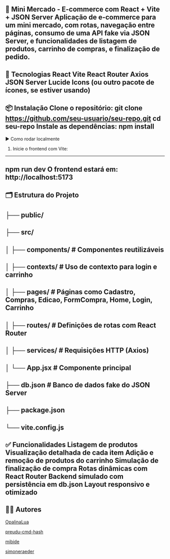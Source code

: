 🛒 Mini Mercado - E-commerce com React + Vite + JSON Server
Aplicação de e-commerce para um mini mercado, com rotas, navegação entre páginas, consumo de uma API fake via JSON Server, e funcionalidades de listagem de produtos, carrinho de compras, e finalização de pedido.
---
🚀 Tecnologias
React
Vite
React Router
Axios
JSON Server
Lucide Icons (ou outro pacote de ícones, se estiver usando)
---
📦 Instalação
Clone o repositório:
git clone https://github.com/seu-usuario/seu-repo.git
cd seu-repo
Instale as dependências:
npm install
---
▶️ Como rodar localmente
1.  Inicie o frontend com Vite:
---
npm run dev
O frontend estará em: http://localhost:5173
---
🗂 Estrutura do Projeto
---
├── public/
---
├── src/
---
│   ├── components/       # Componentes reutilizáveis
---
│   ├── contexts/         # Uso de contexto para login e carrinho
---
│   ├── pages/            # Páginas como Cadastro, Compras, Edicao, FormCompra, Home, Login, Carrinho
---
│   ├── routes/           # Definições de rotas com React Router
---
│   ├── services/         # Requisições HTTP (Axios)
---
│   └── App.jsx           # Componente principal
---
├── db.json               # Banco de dados fake do JSON Server
---
├── package.json
---
└── vite.config.js
---
✅ Funcionalidades
Listagem de produtos
Visualização detalhada de cada item
Adição e remoção de produtos do carrinho
Simulação de finalização de compra
Rotas dinâmicas com React Router
Backend simulado com persistência em db.json
Layout responsivo e otimizado
---
🧑‍💻 Autores
---
[OpalinaLua](https://github.com/OpalinaLua)

[preudu-cmd-hash](https://github.com/preudu-cmd-hash)

[mibide](https://github.com/mibide)

[simoneraeder](https://github.com/simoneraeder)


